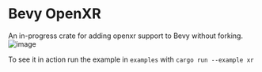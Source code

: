 # Bevy OpenXR

An in-progress crate for adding openxr support to Bevy without forking. 
![image](https://github.com/awtterpip/bevy_openxr/assets/50841145/aa01fde4-7915-49b9-b486-ff61ce6d57a9)

To see it in action run the example in `examples` with `cargo run --example xr`
